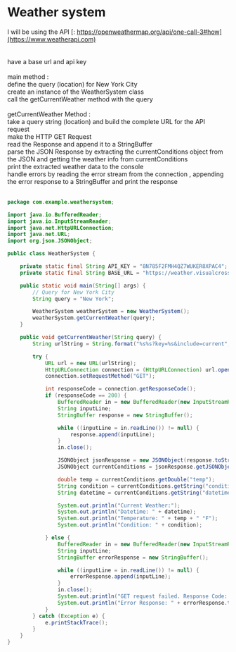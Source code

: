 # Weather system 

I will be using the API [: https://openweathermap.org/api/one-call-3#how](https://www.weatherapi.com) <br>
<br>
<br>
have a base url and api key <br>
<br>
main method : <br>
define the query (location) for New York City<br>
create an instance of the WeatherSystem class<br>
call the getCurrentWeather method with the query<br>
<br>
getCurrentWeather Method : <br>
take a query string (location) and build the complete URL for the API request<br>
make the HTTP GET Request<br>
read the Response and append it to a StringBuffer<br>
parse the JSON Response by extracting the currentConditions object from the JSON and getting the weather info from currentConditions <br>
print the extracted weather data to the console<br>
handle errors by reading the error stream from the connection , appending the error response to a StringBuffer and print the response <br>
<br>
```java
package com.example.weathersystem;

import java.io.BufferedReader;
import java.io.InputStreamReader;
import java.net.HttpURLConnection;
import java.net.URL;
import org.json.JSONObject;

public class WeatherSystem {

    private static final String API_KEY = "8N785F2FMH4QZ7WUKER8XPAC4"; 
    private static final String BASE_URL = "https://weather.visualcrossing.com/VisualCrossingWebServices/rest/services/timeline/";

    public static void main(String[] args) {
        // Query for New York City
        String query = "New York";

        WeatherSystem weatherSystem = new WeatherSystem();
        weatherSystem.getCurrentWeather(query);
    }

    public void getCurrentWeather(String query) {
        String urlString = String.format("%s%s?key=%s&include=current", BASE_URL, query, API_KEY);

        try {
            URL url = new URL(urlString);
            HttpURLConnection connection = (HttpURLConnection) url.openConnection();
            connection.setRequestMethod("GET");

            int responseCode = connection.getResponseCode();
            if (responseCode == 200) { 
                BufferedReader in = new BufferedReader(new InputStreamReader(connection.getInputStream()));
                String inputLine;
                StringBuffer response = new StringBuffer();

                while ((inputLine = in.readLine()) != null) {
                    response.append(inputLine);
                }
                in.close();

                JSONObject jsonResponse = new JSONObject(response.toString());
                JSONObject currentConditions = jsonResponse.getJSONObject("currentConditions");

                double temp = currentConditions.getDouble("temp");
                String condition = currentConditions.getString("conditions");
                String datetime = currentConditions.getString("datetime");

                System.out.println("Current Weather:");
                System.out.println("Datetime: " + datetime);
                System.out.println("Temperature: " + temp + " °F");
                System.out.println("Condition: " + condition);

            } else {
                BufferedReader in = new BufferedReader(new InputStreamReader(connection.getErrorStream()));
                String inputLine;
                StringBuffer errorResponse = new StringBuffer();

                while ((inputLine = in.readLine()) != null) {
                    errorResponse.append(inputLine);
                }
                in.close();
                System.out.println("GET request failed. Response Code: " + responseCode);
                System.out.println("Error Response: " + errorResponse.toString());
            }
        } catch (Exception e) {
            e.printStackTrace();
        }
    }
}

```





```java
```

```java
```


```java
```


```java
```


```java
```


```java
```


```java
```


```java
```


```java
```
